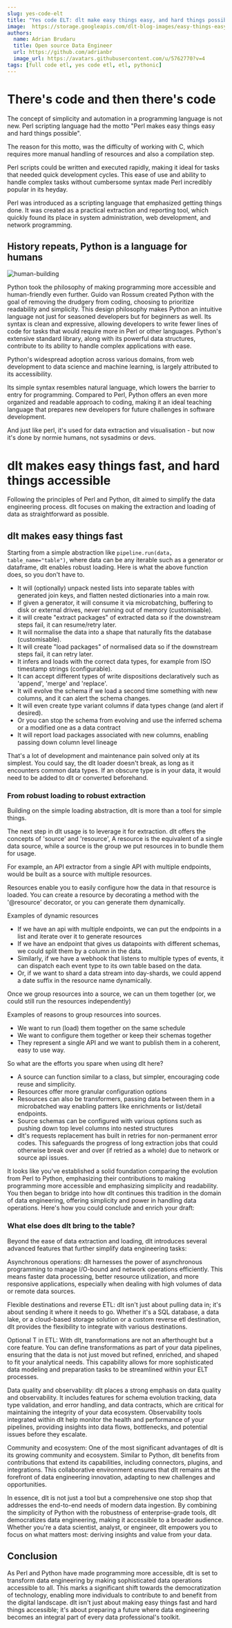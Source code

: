 ```yaml
---
slug: yes-code-elt
title: "Yes code ELT: dlt make easy things easy, and hard things possible"
image:  https://storage.googleapis.com/dlt-blog-images/easy-things-easy.png
authors:
  name: Adrian Brudaru
  title: Open source Data Engineer
  url: https://github.com/adrianbr
  image_url: https://avatars.githubusercontent.com/u/5762770?v=4
tags: [full code etl, yes code etl, etl, pythonic]
---
```


# There's code and then there's code

The concept of simplicity and automation in a programming language is not new.
Perl scripting language had the motto "Perl makes easy things easy and hard things possible".

The reason for this motto, was the difficulty of working with C, which requires more manual
handling of resources and also a compilation step.

Perl scripts could be written and executed rapidly, making it ideal for tasks that needed
quick development cycles. This ease of use and ability to handle complex tasks without
cumbersome syntax made Perl incredibly popular in its heyday.

Perl was introduced as a scripting language that emphasized getting things done.
It was created as a practical extraction and reporting tool, which quickly found
its place in system administration, web development, and network programming.

## History repeats, Python is a language for humans

![human-building](https://storage.googleapis.com/dlt-blog-images/easy-things-easy.png)

Python took the philosophy of making programming more accessible and human-friendly even further.
Guido van Rossum created Python with the goal of removing the drudgery from coding, choosing to
prioritize readability and simplicity. This design philosophy makes Python an intuitive language
not just for seasoned developers but for beginners as well. Its syntax is clean and expressive,
allowing developers to write fewer lines of code for tasks that would require more in Perl or other languages.
Python's extensive standard library, along with its powerful data structures, contribute to its
ability to handle complex applications with ease.

Python's widespread adoption across various domains, from web development to data science and machine
learning, is largely attributed to its accessibility.

Its simple syntax resembles natural language, which lowers the barrier to entry for programming.
Compared to Perl, Python offers an even more organized and readable approach to coding,
making it an ideal teaching language that prepares new developers for future challenges in software development.

And just like perl, it's used for data extraction and visualisation - but now it's done by normie humans,
not sysadmins or devs.

# dlt makes easy things fast, and hard things accessible

Following the principles of Perl and Python, dlt aimed to simplify the data engineering process.
dlt focuses on making the extraction and loading of data as straightforward as possible.

## dlt makes easy things fast

Starting from a simple abstraction like `pipeline.run(data, table_name="table")`,
where data can be any iterable such as a generator or dataframe, dlt enables robust loading.
Here is what the above function does, so you don't have to.
- It will (optionally) unpack nested lists into separate tables with generated join keys, and flatten nested dictionaries into a main row.
- If given a generator, it will consume it via microbatching, buffering to disk or external drives, never running out of memory (customisable).
- it will create "extract packages" of extracted data so if the downstream steps fail, it can resume/retry later.
- It will normalise the data into a shape that naturally fits the database (customisable).
- It will create "load packages" of normalised data so if the downstream steps fail, it can retry later.
- It infers and loads with the correct data types, for example from ISO timestamp strings (configurable).
- It can accept different types of write dispositions declaratively such as 'append', 'merge' and 'replace'.
- It will evolve the schema if we load a second time something with new columns, and it can alert the schema changes.
- It will even create type variant columns if data types change (and alert if desired).
- Or you can stop the schema from evolving and use the inferred schema or a modified one as a data contract
- It will report load packages associated with new columns, enabling passing down column level lineage

That's a lot of development and maintenance pain solved only at its simplest. You could say, the dlt loader doesn't break, as long as it encounters common data types.
If an obscure type is in your data, it would need to be added to dlt or converted beforehand.

### From robust loading to robust extraction

Building on the simple loading abstraction, dlt is more than a tool for simple things.

The next step in dlt usage is to leverage it for extraction. dlt offers the concepts of 'source' and 'resource',
A resource is the equivalent of a single data source, while a source is the group we put resources in to bundle them for usage.

For example, an API extractor from a single API with multiple endpoints, would be built as a source with multiple resources.

Resources enable you to easily configure how the data in that resource is loaded. You can create a resource by
decorating a method with the '@resource' decorator, or you can generate them dynamically.

Examples of dynamic resources
- If we have an api with multiple endpoints, we can put the endpoints in a list and iterate over it to generate resources
- If we have an endpoint that gives us datapoints with different schemas, we could split them by a column in the data.
- Similarly, if we have a webhook that listens to multiple types of events, it can dispatch each event type to its own table based on the data.
- Or, if we want to shard a data stream into day-shards, we could append a date suffix in the resource name dynamically.

Once we group resources into a source, we can un them together (or, we could still run the resources independently)

Examples of reasons to group resources into sources.
- We want to run (load) them together on the same schedule
- We want to configure them together or keep their schemas together
- They represent a single API and we want to publish them in a coherent, easy to use way.

So what are the efforts you spare when using dlt here?
- A source can function similar to a class, but simpler, encouraging code reuse and simplicity.
- Resources offer more granular configuration options
- Resources can also be transformers, passing data between them in a microbatched way enabling patters like enrichments or list/detail endpoints.
- Source schemas can be configured with various options such as pushing down top level columns into nested structures
- dlt's requests replacement has built in retries for non-permanent error codes. This safeguards the progress of long extraction jobs that could otherwise break over and over (if retried as a whole) due to network or source api issues.

It looks like you've established a solid foundation comparing the evolution from Perl to Python, emphasizing their contributions to making programming more accessible and emphasizing simplicity and readability. You then began to bridge into how dlt continues this tradition in the domain of data engineering, offering simplicity and power in handling data operations. Here's how you could conclude and enrich your draft:

### What else does dlt bring to the table?

Beyond the ease of data extraction and loading, dlt introduces several advanced features that further simplify data engineering tasks:

Asynchronous operations: dlt harnesses the power of asynchronous programming to manage I/O-bound and network operations efficiently. This means faster data processing, better resource utilization, and more responsive applications, especially when dealing with high volumes of data or remote data sources.

Flexible destinations and reverse ETL: dlt isn't just about pulling data in; it's about sending it where it needs to go. Whether it's a SQL database, a data lake, or a cloud-based storage solution or a custom reverse etl destination, dlt provides the flexibility to integrate with various destinations.

Optional T in ETL: With dlt, transformations are not an afterthought but a core feature. You can define transformations as part of your data pipelines, ensuring that the data is not just moved but refined, enriched, and shaped to fit your analytical needs. This capability allows for more sophisticated data modeling and preparation tasks to be streamlined within your ELT processes.

Data quality and observability: dlt places a strong emphasis on data quality and observability. It includes features for schema evolution tracking, data type validation, and error handling, and data contracts, which are critical for maintaining the integrity of your data ecosystem. Observability tools integrated within dlt help monitor the health and performance of your pipelines, providing insights into data flows, bottlenecks, and potential issues before they escalate.

Community and ecosystem: One of the most significant advantages of dlt is its growing community and ecosystem. Similar to Python, dlt benefits from contributions that extend its capabilities, including connectors, plugins, and integrations. This collaborative environment ensures that dlt remains at the forefront of data engineering innovation, adapting to new challenges and opportunities.

In essence, dlt is not just a tool but a comprehensive one stop shop that addresses the end-to-end needs of modern data ingestion. By combining the simplicity of Python with the robustness of enterprise-grade tools, dlt democratizes data engineering, making it accessible to a broader audience. Whether you're a data scientist, analyst, or engineer, dlt empowers you to focus on what matters most: deriving insights and value from your data.

## Conclusion

As Perl and Python have made programming more accessible, dlt is set to transform data engineering by making sophisticated data operations accessible to all. This marks a significant shift towards the democratization of technology, enabling more individuals to contribute to and benefit from the digital landscape. dlt isn't just about making easy things fast and hard things accessible; it's about preparing a future where data engineering becomes an integral part of every data professional's toolkit.